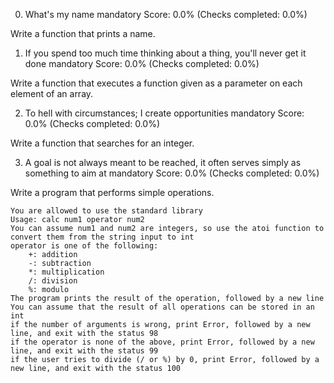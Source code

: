 
0. What's my name
mandatory
Score: 0.0% (Checks completed: 0.0%)

Write a function that prints a name.

1. If you spend too much time thinking about a thing, you'll never get it done
mandatory
Score: 0.0% (Checks completed: 0.0%)

Write a function that executes a function given as a parameter on each element of an array.

2. To hell with circumstances; I create opportunities
mandatory
Score: 0.0% (Checks completed: 0.0%)

Write a function that searches for an integer.

3. A goal is not always meant to be reached, it often serves simply as something to aim at
mandatory
Score: 0.0% (Checks completed: 0.0%)

Write a program that performs simple operations.

    You are allowed to use the standard library
    Usage: calc num1 operator num2
    You can assume num1 and num2 are integers, so use the atoi function to convert them from the string input to int
    operator is one of the following:
        +: addition
        -: subtraction
        *: multiplication
        /: division
        %: modulo
    The program prints the result of the operation, followed by a new line
    You can assume that the result of all operations can be stored in an int
    if the number of arguments is wrong, print Error, followed by a new line, and exit with the status 98
    if the operator is none of the above, print Error, followed by a new line, and exit with the status 99
    if the user tries to divide (/ or %) by 0, print Error, followed by a new line, and exit with the status 100
